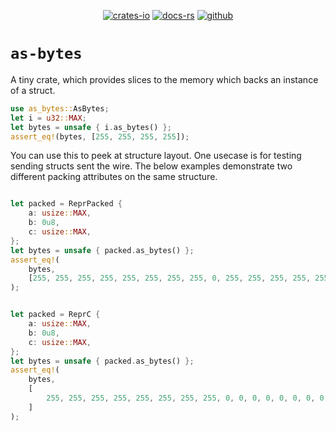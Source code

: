 <div align="center">

[![crates-io](https://img.shields.io/crates/v/as-bytes.svg)](https://crates.io/crates/as-bytes)
[![docs-rs](https://docs.rs/as-bytes/badge.svg)](https://docs.rs/as-bytes)
[![github](https://img.shields.io/static/v1?label=&message=github&color=grey&logo=github)](https://github.com/aatifsyed/as-bytes)

</div>

# `as-bytes`

A tiny crate, which provides slices to the memory which backs an instance of a struct.

```rust
use as_bytes::AsBytes;
let i = u32::MAX;
let bytes = unsafe { i.as_bytes() };
assert_eq!(bytes, [255, 255, 255, 255]);
```
You can use this to peek at structure layout.
One usecase is for testing sending structs sent the wire.
The below examples demonstrate two different packing attributes on the same structure.
```rust

let packed = ReprPacked {
    a: usize::MAX,
    b: 0u8,
    c: usize::MAX,
};
let bytes = unsafe { packed.as_bytes() };
assert_eq!(
    bytes,
    [255, 255, 255, 255, 255, 255, 255, 255, 0, 255, 255, 255, 255, 255, 255, 255, 255]
);
```

```rust

let packed = ReprC {
    a: usize::MAX,
    b: 0u8,
    c: usize::MAX,
};
let bytes = unsafe { packed.as_bytes() };
assert_eq!(
    bytes,
    [
        255, 255, 255, 255, 255, 255, 255, 255, 0, 0, 0, 0, 0, 0, 0, 0, 255, 255, 255, 255, 255, 255, 255, 255
    ]
);
```
